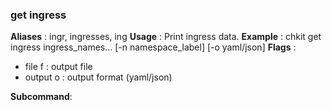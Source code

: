 
### get ingress

**Aliases**   :
  ingr, ingresses, ing
**Usage**     :
 Print ingress data.
**Example**   :
  chkit get ingress ingress_names... [-n namespace_label] [-o yaml/json]
**Flags**     :
  + file f : output file
  + output o : output format (yaml/json)
  
**Subcommand**:
  
